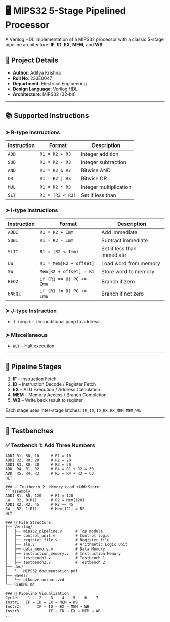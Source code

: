 # 🖥️ MIPS32 5-Stage Pipelined Processor
A Verilog HDL implementation of a MIPS32 processor with a classic 5-stage pipeline architecture: **IF**, **ID**, **EX**, **MEM**, and **WB**.

## 📌 Project Details
- **Author**: Aditya Krishna  
- **Roll No**: 23JE0047  
- **Department**: Electrical Engineering  
- **Design Language**: Verilog HDL  
- **Architecture**: MIPS32 (32-bit)

---

## 📚 Supported Instructions

### ➤ **R-type Instructions**
| Instruction | Format            | Description                     |
|------------|-------------------|---------------------------------|
| `ADD`      | `R1 = R2 + R3`    | Integer addition                |
| `SUB`      | `R1 = R2 - R3`    | Integer subtraction             |
| `AND`      | `R1 = R2 & R3`    | Bitwise AND                     |
| `OR`       | `R1 = R2 \| R3`   | Bitwise OR                      |
| `MUL`      | `R1 = R2 * R3`    | Integer multiplication          |
| `SLT`      | `R1 = (R2 < R3)`  | Set if less than                |

### ➤ **I-type Instructions**
| Instruction | Format                    | Description                  |
|------------|---------------------------|------------------------------|
| `ADDI`     | `R1 = R2 + Imm`           | Add immediate                |
| `SUBI`     | `R1 = R2 - Imm`           | Subtract immediate           |
| `SLTI`     | `R1 = (R2 < Imm)`         | Set if less than immediate   |
| `LW`       | `R1 = Mem[R2 + offset]`   | Load word from memory        |
| `SW`       | `Mem[R2 + offset] = R1`   | Store word to memory         |
| `BEQZ`     | `if (R1 == 0) PC += Imm`  | Branch if zero               |
| `BNEQZ`    | `if (R1 != 0) PC += Imm`  | Branch if not zero           |

### ➤ **J-type Instruction**
- `J target` – Unconditional jump to address

### ➤ **Miscellaneous**
- `HLT` – Halt execution

---

## 🔁 Pipeline Stages

1. **IF** – Instruction Fetch
2. **ID** – Instruction Decode / Register Fetch
3. **EX** – ALU Execution / Address Calculation
4. **MEM** – Memory Access / Branch Completion
5. **WB** – Write back result to register

Each stage uses inter-stage latches: `IF_ID`, `ID_EX`, `EX_MEM`, `MEM_WB`.

---

## 🧪 Testbenches

### ✅ Testbench 1: Add Three Numbers
```assembly
ADDI R1, R0, 10     # R1 = 10
ADDI R2, R0, 20     # R2 = 20
ADDI R3, R0, 30     # R3 = 30
ADD  R4, R1, R2     # R4 = R1 + R2 = 30
ADD  R5, R4, R3     # R5 = R4 + R3 = 60
HLT
---
### ✅ Testbench 2: Memory Load +Add+Store
```assembly
ADDI R1, R0, 120    # R1 = 120
LW   R2, 0(R1)      # R2 = Mem[120]
ADDI R2, R2, 45     # R2 += 45
SW   R2, 1(R1)      # Mem[121] = R2
HLT

### 🔧 File Structure
├── Verilog/
│   ├── mips32_pipeline.v      # Top module
│   ├── control_unit.v         # Control logic
│   ├── register_file.v        # Register file
│   ├── alu.v                  # Arithmetic Logic Unit
│   ├── data_memory.v          # Data Memory
│   ├── instruction_memory.v   # Instruction Memory
│   ├── testbench1.v           # Testbench 1
│   ├── testbench2.v           # Testbench 2
├── doc/
│   └── MIPS32_documentation.pdf
├── waves/
│   └── gtkwave_output.vcd
└── README.md

### 🧠 Pipeline Visualization
Cycle:    1    2    3    4    5    6    7
Instr1:  IF → ID → EX → MEM → WB
Instr2:       IF → ID → EX → MEM → WB
Instr3:            IF → ID → EX → MEM → WB
...





